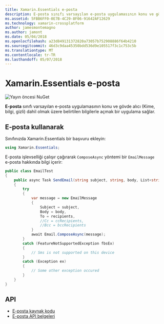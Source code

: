 ```yaml
---
title: Xamarin.Essentials e-posta
description: E-posta sınıfı varsayılan e-posta uygulamasının konu ve gövde alıcı (Kime, bilgi, gizli) dahil olmak üzere belirtilen bilgilerle açmak bir uygulama sağlar.
ms.assetid: 5FBB6FF0-0E7B-4C29-8F06-91642AF12629
ms.technology: xamarin-crossplatform
author: jamesmontemagno
ms.author: jamont
ms.date: 05/04/2018
ms.openlocfilehash: a23d849131372820a73057b752908886f64b4210
ms.sourcegitcommit: 46d3c9daa45350bdd536d9e105517f3c1c753c5b
ms.translationtype: MT
ms.contentlocale: tr-TR
ms.lasthandoff: 05/07/2018
---
```

# <a name="xamarinessentials-email"></a>Xamarin.Essentials e-posta

![Yayın öncesi NuGet](~/media/shared/pre-release.png)

**E-posta** sınıfı varsayılan e-posta uygulamasının konu ve gövde alıcı (Kime, bilgi, gizli) dahil olmak üzere belirtilen bilgilerle açmak bir uygulama sağlar.

## <a name="using-email"></a>E-posta kullanarak

Sınıfınızda Xamarin.Essentials bir başvuru ekleyin:

```csharp
using Xamarin.Essentials;
```

E-posta işlevselliği çalışır çağırarak `ComposeAsync` yöntemi bir `EmailMessage` e-posta hakkında bilgi içerir:

```csharp
public class EmailTest
{
    public async Task SendEmail(string subject, string, body, List<string> recipients)
    {
        try
        {
            var message = new EmailMessage
            {
                Subject = subject,
                Body = body,
                To = recipients,
                //Cc = ccRecipients,
                //Bcc = bccRecipients
            }
            await Email.ComposeAsync(message);
        }
        catch (FeatureNotSupportedException fbsEx)
        {
            // Sms is not supported on this device
        }
        catch (Exception ex)
        {
            // Some other exception occured
        }
    }
}
```

## <a name="api"></a>API

- [E-posta kaynak kodu](https://github.com/xamarin/Essentials/tree/master/Essentials/Email)
- [E-posta API belgeleri](xref:Xamarin.Essentials.Email)
